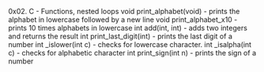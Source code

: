 0x02. C - Functions, nested loops
void print_alphabet(void) - prints the alphabet in lowercase followed by a new line
void print_alphabet_x10 - prints 10 times alphabets in lowercase
int add(int, int) - adds two integers and returns the result
int print_last_digit(int) - prints the last digit of a number
int _islower(int c) - checks for lowercase character.
int _isalpha(int c) - checks for alphabetic character
int print_sign(int n) - prints the sign of a number


